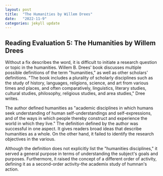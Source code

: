 ```yaml
---
layout: post
title:  "The Humanities by Willem Drees"
date:   "2022-11-9"
categories: jekyll update
---
```


## Reading Evaluation 5: The Humanities by Willem Drees

Without a fix describes the word, it is difficult to initiate a research question or topic in the humanities. Willem B. Drees' book discusses multiple possible definitions of the term "humanities," as well as other scholars' definitions. "The book includes a plurality of scholarly disciplines such as the study of history, languages, religions, science, and art from various times and places, and often comparatively, linguistics, literary studies, cultural studies, philosophy, religious studies, and area studies," Dree writes.

The author defined humanities as "academic disciplines in which humans seek understanding of human self-understandings and self-expressions, and of the ways in which people thereby construct and experience the world in which they live." The definition defined by the author was successful in one aspect. It gives readers broad ideas that describe humanities as a whole. On the other hand, it failed to identify the research objectives in the various.

Although the definition does not explicitly list the "humanities disciplines," it served a general purpose in terms of understanding the subject's goals and purposes. Furthermore, it raised the concept of a different order of activity, defining it as a second-order activity-the academix study of humnan's action.